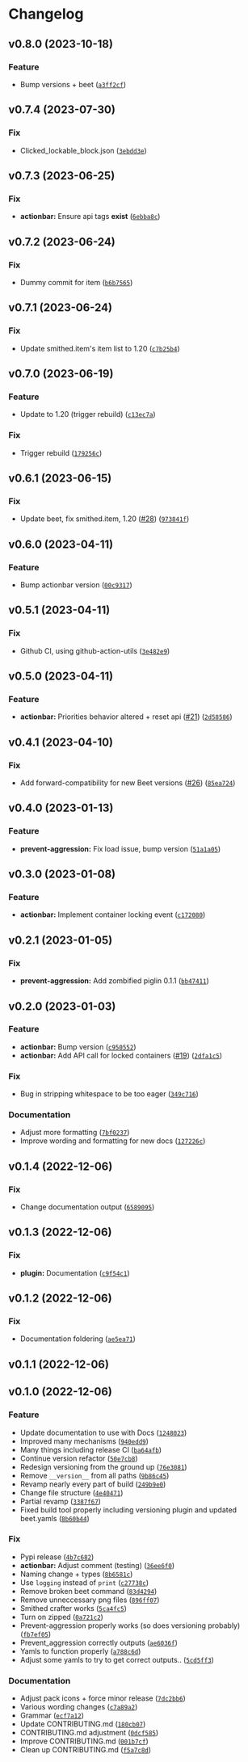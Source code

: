 # Changelog

<!--next-version-placeholder-->

## v0.8.0 (2023-10-18)
### Feature
* Bump versions + beet ([`a3ff2cf`](https://github.com/Smithed-MC/Libraries/commit/a3ff2cf4a44347d29e43bf9a9728c79b2d909ec6))

## v0.7.4 (2023-07-30)
### Fix
* Clicked_lockable_block.json ([`3ebdd3e`](https://github.com/Smithed-MC/Libraries/commit/3ebdd3e31e2d1e31d7a57cb8c85ead4de085a62a))

## v0.7.3 (2023-06-25)
### Fix
* **actionbar:** Ensure api tags **exist** ([`6ebba8c`](https://github.com/Smithed-MC/Libraries/commit/6ebba8c5bf4cb92bf13f0a1ca575a7f49210cd08))

## v0.7.2 (2023-06-24)
### Fix
* Dummy commit for item ([`b6b7565`](https://github.com/Smithed-MC/Libraries/commit/b6b756554b887e1024a27f6c4488dd05bccfd5f2))

## v0.7.1 (2023-06-24)
### Fix
* Update smithed.item's item list to 1.20 ([`c7b25b4`](https://github.com/Smithed-MC/Libraries/commit/c7b25b4081c1d14981da3890bfaf68fc50977425))

## v0.7.0 (2023-06-19)
### Feature
* Update to 1.20 (trigger rebuild) ([`c13ec7a`](https://github.com/Smithed-MC/Libraries/commit/c13ec7a4eee36d8fdaba605bc5498431bcb2289d))

### Fix
* Trigger rebuild ([`179256c`](https://github.com/Smithed-MC/Libraries/commit/179256ccffbc2f923e1c824031b8f37766b6a30e))

## v0.6.1 (2023-06-15)
### Fix
* Update beet, fix smithed.item, 1.20 ([#28](https://github.com/Smithed-MC/Libraries/issues/28)) ([`973841f`](https://github.com/Smithed-MC/Libraries/commit/973841fcebc786dc865c3628e7dc91806dff220c))

## v0.6.0 (2023-04-11)
### Feature
* Bump actionbar version ([`00c9317`](https://github.com/Smithed-MC/Libraries/commit/00c931753016ab9ab4583a02f64ae2a4e979172e))

## v0.5.1 (2023-04-11)
### Fix
* Github CI, using github-action-utils ([`3e482e9`](https://github.com/Smithed-MC/Libraries/commit/3e482e98bfd909ade84dc9c14f4f44755968f948))

## v0.5.0 (2023-04-11)
### Feature
* **actionbar:** Priorities behavior altered + reset api ([#21](https://github.com/Smithed-MC/Libraries/issues/21)) ([`2d58586`](https://github.com/Smithed-MC/Libraries/commit/2d5858626a94ba09d0cb1c927dda991fabe15b36))

## v0.4.1 (2023-04-10)
### Fix
* Add forward-compatibility for new Beet versions ([#26](https://github.com/Smithed-MC/Libraries/issues/26)) ([`85ea724`](https://github.com/Smithed-MC/Libraries/commit/85ea72419b56c6096bd9a2d4681a70ecdea13392))

## v0.4.0 (2023-01-13)
### Feature
* **prevent-aggression:** Fix load issue, bump version ([`51a1a05`](https://github.com/Smithed-MC/Libraries/commit/51a1a053cf7f06bcffdde43193e1587d84515d2e))

## v0.3.0 (2023-01-08)
### Feature
* **actionbar:** Implement container locking event ([`c172080`](https://github.com/Smithed-MC/Libraries/commit/c172080bb6d763f128f8dd42caea7ecfad1207e2))

## v0.2.1 (2023-01-05)
### Fix
* **prevent-aggression:** Add zombified piglin 0.1.1 ([`bb47411`](https://github.com/Smithed-MC/Libraries/commit/bb47411b0f029ed5a3c09e8d06f73915d6e020ca))

## v0.2.0 (2023-01-03)
### Feature
* **actionbar:** Bump version ([`c950552`](https://github.com/Smithed-MC/Libraries/commit/c9505523f28915b2de816cfcfe27f7508cab8b8b))
* **actionbar:** Add API call for locked containers ([#19](https://github.com/Smithed-MC/Libraries/issues/19)) ([`2dfa1c5`](https://github.com/Smithed-MC/Libraries/commit/2dfa1c53e7485338482dd22502203e3fc4901d39))

### Fix
* Bug in stripping whitespace to be too eager ([`349c716`](https://github.com/Smithed-MC/Libraries/commit/349c7167302633e49c6b83b118c65c26ce8b72e4))

### Documentation
* Adjust more formatting ([`7bf0237`](https://github.com/Smithed-MC/Libraries/commit/7bf02377ac2bb57bbe9dd4c5ad8bf93d0e5e3e1c))
* Improve wording and formatting for new docs ([`127226c`](https://github.com/Smithed-MC/Libraries/commit/127226c4683b8ae00b4a1b24f4818d689c932fa4))

## v0.1.4 (2022-12-06)
### Fix
* Change documentation output ([`6589095`](https://github.com/Smithed-MC/Libraries//commit/6589095f637fe00f1546d260ff5d75d0e8f666d6))

## v0.1.3 (2022-12-06)
### Fix
* **plugin:** Documentation ([`c9f54c1`](https://github.com/Smithed-MC/Libraries//commit/c9f54c133e0e0aa5c940815a5d9234d447abc85c))

## v0.1.2 (2022-12-06)
### Fix
* Documentation foldering ([`ae5ea71`](https://github.com/Smithed-MC/Libraries//commit/ae5ea7113c622a5dd233d98947a30516a5f80445))

## v0.1.1 (2022-12-06)


## v0.1.0 (2022-12-06)
### Feature
* Update documentation to use with Docs ([`1248023`](https://github.com/Smithed-MC/Libraries//commit/1248023c4cfeda400a887735f6596b0caef4f2ea))
* Improved many mechanisms ([`940edd9`](https://github.com/Smithed-MC/Libraries//commit/940edd969b33da1234c47a23dd29df2514c90ca5))
* Many things including release CI ([`ba64afb`](https://github.com/Smithed-MC/Libraries//commit/ba64afbf860396f78a7454e226427d76a67c5136))
* Continue version refactor ([`50e7cb8`](https://github.com/Smithed-MC/Libraries//commit/50e7cb8c9dad05f13d948e468ca330f036c7ba46))
* Redesign versioning from the ground up ([`76e3081`](https://github.com/Smithed-MC/Libraries//commit/76e3081ac27cbb715f0022cbc7b1b12f778db610))
* Remove `__version__` from all paths ([`9b86c45`](https://github.com/Smithed-MC/Libraries//commit/9b86c45c448d256309364d6f1305f252d53b6627))
* Revamp nearly every part of build ([`249b9e0`](https://github.com/Smithed-MC/Libraries//commit/249b9e0effd6923e825a274d06c9bc9e8d71b617))
* Change file structure ([`4e40471`](https://github.com/Smithed-MC/Libraries//commit/4e404715e9bc310b9f616ac487b9580bad0a83eb))
* Partial revamp ([`3387f67`](https://github.com/Smithed-MC/Libraries//commit/3387f6797ce6bcadc633bc4057fd27a93e689fdb))
* Fixed build tool properly including versioning plugin and updated beet.yamls ([`8b60b44`](https://github.com/Smithed-MC/Libraries//commit/8b60b44063cfb7aed7b79ee19a764a60d1277bf1))

### Fix
* Pypi release ([`4b7c682`](https://github.com/Smithed-MC/Libraries//commit/4b7c682fd6a4435df6908db06420f10c021d02aa))
* **actionbar:** Adjust comment (testing) ([`36ee6f0`](https://github.com/Smithed-MC/Libraries//commit/36ee6f0ca46ccdc8cf5bba161e4380a286e3a9d0))
* Naming change + types ([`8b6581c`](https://github.com/Smithed-MC/Libraries//commit/8b6581c8387586f4f494a547fce6557433a75e72))
* Use `logging` instead of `print` ([`c27738c`](https://github.com/Smithed-MC/Libraries//commit/c27738ce07589a2236a4757884e518bca1339e37))
* Remove broken beet command ([`83d4294`](https://github.com/Smithed-MC/Libraries//commit/83d429454c2659b33eea1bbeedd5df8b30ebc81a))
* Remove unneccessary png files ([`896ff07`](https://github.com/Smithed-MC/Libraries//commit/896ff07bd242d1d255af75dab11dcd525c44582e))
* Smithed crafter works ([`5ca4fc5`](https://github.com/Smithed-MC/Libraries//commit/5ca4fc553f53c26418bbcfc8f438c1d3bada3c5d))
* Turn on zipped ([`0a721c2`](https://github.com/Smithed-MC/Libraries//commit/0a721c22ce28116f8597054bd3feecc8a4aec5e5))
* Prevent-aggression properly works (so does versioning probably) ([`fb7ef05`](https://github.com/Smithed-MC/Libraries//commit/fb7ef051efe0859c0f870b8ff32ec9dfc29f97e2))
* Prevent_aggression correctly outputs ([`ae6036f`](https://github.com/Smithed-MC/Libraries//commit/ae6036fe21bf4ba60876634bb0f704cd402b92ff))
* Yamls to function properly ([`a788c6d`](https://github.com/Smithed-MC/Libraries//commit/a788c6d009293e39fb1f36b4816c0eaf6667e309))
* Adjust some yamls to try to get correct outputs.. ([`5cd5ff3`](https://github.com/Smithed-MC/Libraries//commit/5cd5ff37758c4d12589c50f31f22fccf8c82b267))

### Documentation
* Adjust pack icons + force minor release ([`7dc2bb6`](https://github.com/Smithed-MC/Libraries//commit/7dc2bb68185db1f7d7ce1476e92fe2745fba2ad4))
* Various wording changes ([`c7a89a2`](https://github.com/Smithed-MC/Libraries//commit/c7a89a28de79543c1d9b6dd1c61cfeb7994a427e))
* Grammar ([`ecf7a12`](https://github.com/Smithed-MC/Libraries//commit/ecf7a12c9f65bf6cbfd90daa3d397baa96fc5b22))
* Update CONTRIBUTING.md ([`180cb07`](https://github.com/Smithed-MC/Libraries//commit/180cb07114062c8f3f6ab6711b6df432091bf2f7))
* CONTRIBUTING.md adjustment ([`0dcf585`](https://github.com/Smithed-MC/Libraries//commit/0dcf585154006ea51db436500fed2165c418e661))
* Improve CONTRIBUTING.md ([`001b7cf`](https://github.com/Smithed-MC/Libraries//commit/001b7cfe8cd6b55c95860247a20e082a3e12f40d))
* Clean up CONTRIBUTING.md ([`f5a7c8d`](https://github.com/Smithed-MC/Libraries//commit/f5a7c8dfef6152ffe9ee4071e6e82b018dfba51c))
